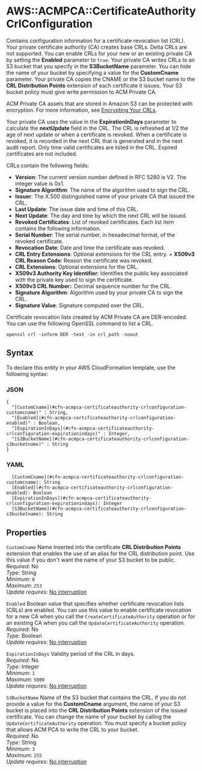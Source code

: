 # AWS::ACMPCA::CertificateAuthority CrlConfiguration<a name="aws-properties-acmpca-certificateauthority-crlconfiguration"></a>

Contains configuration information for a certificate revocation list \(CRL\)\. Your private certificate authority \(CA\) creates base CRLs\. Delta CRLs are not supported\. You can enable CRLs for your new or an existing private CA by setting the **Enabled** parameter to `true`\. Your private CA writes CRLs to an S3 bucket that you specify in the **S3BucketName** parameter\. You can hide the name of your bucket by specifying a value for the **CustomCname** parameter\. Your private CA copies the CNAME or the S3 bucket name to the **CRL Distribution Points** extension of each certificate it issues\. Your S3 bucket policy must give write permission to ACM Private CA\. 

ACM Private CA assets that are stored in Amazon S3 can be protected with encryption\. For more information, see [Encrypting Your CRLs](https://docs.aws.amazon.com/acm-pca/latest/userguide/PcaCreateCa.html#crl-encryption)\.

Your private CA uses the value in the **ExpirationInDays** parameter to calculate the **nextUpdate** field in the CRL\. The CRL is refreshed at 1/2 the age of next update or when a certificate is revoked\. When a certificate is revoked, it is recorded in the next CRL that is generated and in the next audit report\. Only time valid certificates are listed in the CRL\. Expired certificates are not included\. 

CRLs contain the following fields:
+  **Version**: The current version number defined in RFC 5280 is V2\. The integer value is 0x1\. 
+  **Signature Algorithm**: The name of the algorithm used to sign the CRL\.
+  **Issuer**: The X\.500 distinguished name of your private CA that issued the CRL\.
+  **Last Update**: The issue date and time of this CRL\.
+  **Next Update**: The day and time by which the next CRL will be issued\.
+  **Revoked Certificates**: List of revoked certificates\. Each list item contains the following information\.
  +  **Serial Number**: The serial number, in hexadecimal format, of the revoked certificate\.
  +  **Revocation Date**: Date and time the certificate was revoked\.
  +  **CRL Entry Extensions**: Optional extensions for the CRL entry\.
    +  **X509v3 CRL Reason Code**: Reason the certificate was revoked\.
+  **CRL Extensions**: Optional extensions for the CRL\.
  +  **X509v3 Authority Key Identifier**: Identifies the public key associated with the private key used to sign the certificate\.
  +  **X509v3 CRL Number:**: Decimal sequence number for the CRL\.
+  **Signature Algorithm**: Algorithm used by your private CA to sign the CRL\.
+  **Signature Value**: Signature computed over the CRL\.

Certificate revocation lists created by ACM Private CA are DER\-encoded\. You can use the following OpenSSL command to list a CRL\.

 `openssl crl -inform DER -text -in crl_path -noout` 

## Syntax<a name="aws-properties-acmpca-certificateauthority-crlconfiguration-syntax"></a>

To declare this entity in your AWS CloudFormation template, use the following syntax:

### JSON<a name="aws-properties-acmpca-certificateauthority-crlconfiguration-syntax.json"></a>

```
{
  "[CustomCname](#cfn-acmpca-certificateauthority-crlconfiguration-customcname)" : String,
  "[Enabled](#cfn-acmpca-certificateauthority-crlconfiguration-enabled)" : Boolean,
  "[ExpirationInDays](#cfn-acmpca-certificateauthority-crlconfiguration-expirationindays)" : Integer,
  "[S3BucketName](#cfn-acmpca-certificateauthority-crlconfiguration-s3bucketname)" : String
}
```

### YAML<a name="aws-properties-acmpca-certificateauthority-crlconfiguration-syntax.yaml"></a>

```
  [CustomCname](#cfn-acmpca-certificateauthority-crlconfiguration-customcname): String
  [Enabled](#cfn-acmpca-certificateauthority-crlconfiguration-enabled): Boolean
  [ExpirationInDays](#cfn-acmpca-certificateauthority-crlconfiguration-expirationindays): Integer
  [S3BucketName](#cfn-acmpca-certificateauthority-crlconfiguration-s3bucketname): String
```

## Properties<a name="aws-properties-acmpca-certificateauthority-crlconfiguration-properties"></a>

`CustomCname`  <a name="cfn-acmpca-certificateauthority-crlconfiguration-customcname"></a>
Name inserted into the certificate **CRL Distribution Points** extension that enables the use of an alias for the CRL distribution point\. Use this value if you don't want the name of your S3 bucket to be public\.  
*Required*: No  
*Type*: String  
*Minimum*: `0`  
*Maximum*: `253`  
*Update requires*: [No interruption](https://docs.aws.amazon.com/AWSCloudFormation/latest/UserGuide/using-cfn-updating-stacks-update-behaviors.html#update-no-interrupt)

`Enabled`  <a name="cfn-acmpca-certificateauthority-crlconfiguration-enabled"></a>
Boolean value that specifies whether certificate revocation lists \(CRLs\) are enabled\. You can use this value to enable certificate revocation for a new CA when you call the `CreateCertificateAuthority` operation or for an existing CA when you call the `UpdateCertificateAuthority` operation\.   
*Required*: No  
*Type*: Boolean  
*Update requires*: [No interruption](https://docs.aws.amazon.com/AWSCloudFormation/latest/UserGuide/using-cfn-updating-stacks-update-behaviors.html#update-no-interrupt)

`ExpirationInDays`  <a name="cfn-acmpca-certificateauthority-crlconfiguration-expirationindays"></a>
Validity period of the CRL in days\.  
*Required*: No  
*Type*: Integer  
*Minimum*: `1`  
*Maximum*: `5000`  
*Update requires*: [No interruption](https://docs.aws.amazon.com/AWSCloudFormation/latest/UserGuide/using-cfn-updating-stacks-update-behaviors.html#update-no-interrupt)

`S3BucketName`  <a name="cfn-acmpca-certificateauthority-crlconfiguration-s3bucketname"></a>
Name of the S3 bucket that contains the CRL\. If you do not provide a value for the **CustomCname** argument, the name of your S3 bucket is placed into the **CRL Distribution Points** extension of the issued certificate\. You can change the name of your bucket by calling the `UpdateCertificateAuthority` operation\. You must specify a bucket policy that allows ACM PCA to write the CRL to your bucket\.  
*Required*: No  
*Type*: String  
*Minimum*: `3`  
*Maximum*: `255`  
*Update requires*: [No interruption](https://docs.aws.amazon.com/AWSCloudFormation/latest/UserGuide/using-cfn-updating-stacks-update-behaviors.html#update-no-interrupt)